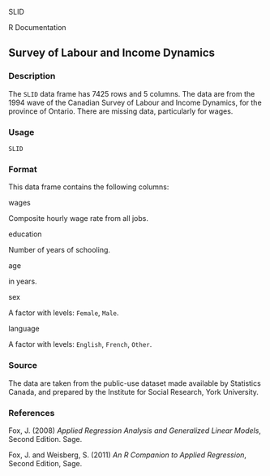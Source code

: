 SLID

R Documentation

## Survey of Labour and Income Dynamics

### Description

The `SLID` data frame has 7425 rows and 5 columns. The data are from the 1994
wave of the Canadian Survey of Labour and Income Dynamics, for the province of
Ontario. There are missing data, particularly for wages.

### Usage

    
    SLID

### Format

This data frame contains the following columns:

wages

Composite hourly wage rate from all jobs.

education

Number of years of schooling.

age

in years.

sex

A factor with levels: `Female`, `Male`.

language

A factor with levels: `English`, `French`, `Other`.

### Source

The data are taken from the public-use dataset made available by Statistics
Canada, and prepared by the Institute for Social Research, York University.

### References

Fox, J. (2008) _Applied Regression Analysis and Generalized Linear Models_,
Second Edition. Sage.

Fox, J. and Weisberg, S. (2011) _An R Companion to Applied Regression_, Second
Edition, Sage.

